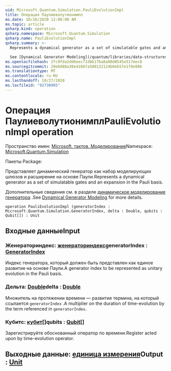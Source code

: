 ```yaml
---
uid: Microsoft.Quantum.Simulation.PauliEvolutionImpl
title: Операция Паулиеволутионимпл
ms.date: 10/26/2020 12:00:00 AM
ms.topic: article
qsharp.kind: operation
qsharp.namespace: Microsoft.Quantum.Simulation
qsharp.name: PauliEvolutionImpl
qsharp.summary: >-
  Represents a dynamical generator as a set of simulatable gates and an expansion in the Pauli basis.

  See [Dynamical Generator Modeling](/quantum/libraries/data-structures#dynamical-generator-modeling) for more details.
ms.openlocfilehash: 2fc9fda2dd6eec71d8b17ba8a00d8545e517eec8
ms.sourcegitcommit: 29e0d88a30e4166fa580132124b0eb57e1f0e986
ms.translationtype: MT
ms.contentlocale: ru-RU
ms.lasthandoff: 10/27/2020
ms.locfileid: "92730905"
---
```

# <a name="paulievolutionimpl-operation"></a><span data-ttu-id="3a21f-102">Операция Паулиеволутионимпл</span><span class="sxs-lookup"><span data-stu-id="3a21f-102">PauliEvolutionImpl operation</span></span>

<span data-ttu-id="3a21f-103">Пространство имен: [Microsoft. тактов. Моделирование](xref:Microsoft.Quantum.Simulation)</span><span class="sxs-lookup"><span data-stu-id="3a21f-103">Namespace: [Microsoft.Quantum.Simulation](xref:Microsoft.Quantum.Simulation)</span></span>

<span data-ttu-id="3a21f-104">Пакеты [](https://nuget.org/packages/)</span><span class="sxs-lookup"><span data-stu-id="3a21f-104">Package: [](https://nuget.org/packages/)</span></span>


<span data-ttu-id="3a21f-105">Представляет динамический генератор как набор моделирующих шлюзов и расширение на основе Паули.</span><span class="sxs-lookup"><span data-stu-id="3a21f-105">Represents a dynamical generator as a set of simulatable gates and an expansion in the Pauli basis.</span></span>

<span data-ttu-id="3a21f-106">Дополнительные сведения см. в разделе [динамическое моделирование генератора](/quantum/libraries/data-structures#dynamical-generator-modeling) .</span><span class="sxs-lookup"><span data-stu-id="3a21f-106">See [Dynamical Generator Modeling](/quantum/libraries/data-structures#dynamical-generator-modeling) for more details.</span></span>

```qsharp
operation PauliEvolutionImpl (generatorIndex : Microsoft.Quantum.Simulation.GeneratorIndex, delta : Double, qubits : Qubit[]) : Unit
```


## <a name="input"></a><span data-ttu-id="3a21f-107">Входные данные</span><span class="sxs-lookup"><span data-stu-id="3a21f-107">Input</span></span>

### <a name="generatorindex--generatorindex"></a><span data-ttu-id="3a21f-108">Женераториндекс: [женераториндекс](xref:Microsoft.Quantum.Simulation.GeneratorIndex)</span><span class="sxs-lookup"><span data-stu-id="3a21f-108">generatorIndex : [GeneratorIndex](xref:Microsoft.Quantum.Simulation.GeneratorIndex)</span></span>

<span data-ttu-id="3a21f-109">Индекс генератора, который должен быть представлен как единое развитие на основе Паули.</span><span class="sxs-lookup"><span data-stu-id="3a21f-109">A generator index to be represented as unitary evolution in the Pauli basis.</span></span>


### <a name="delta--double"></a><span data-ttu-id="3a21f-110">Дельта: [Double](xref:microsoft.quantum.lang-ref.double)</span><span class="sxs-lookup"><span data-stu-id="3a21f-110">delta : [Double](xref:microsoft.quantum.lang-ref.double)</span></span>

<span data-ttu-id="3a21f-111">Множитель на протяжении времени — развитие термина, на который ссылается `generatorIndex` .</span><span class="sxs-lookup"><span data-stu-id="3a21f-111">A multiplier on the duration of time-evolution by the term referenced in `generatorIndex`.</span></span>


### <a name="qubits--qubit"></a><span data-ttu-id="3a21f-112">Кубитс: [кубит](xref:microsoft.quantum.lang-ref.qubit)[]</span><span class="sxs-lookup"><span data-stu-id="3a21f-112">qubits : [Qubit](xref:microsoft.quantum.lang-ref.qubit)[]</span></span>

<span data-ttu-id="3a21f-113">Зарегистрируйте обоснованный оператор по времени.</span><span class="sxs-lookup"><span data-stu-id="3a21f-113">Register acted upon by time-evolution operator.</span></span>



## <a name="output--unit"></a><span data-ttu-id="3a21f-114">Выходные данные: [единица измерения](xref:microsoft.quantum.lang-ref.unit)</span><span class="sxs-lookup"><span data-stu-id="3a21f-114">Output : [Unit](xref:microsoft.quantum.lang-ref.unit)</span></span>

